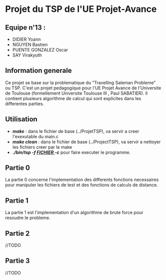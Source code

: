 # Projet du TSP de l'UE Projet-Avance 

## Equipe n'13 : 

- DIDIER Yoann
- NGUYEN Bastien
- PUENTE GONZALEZ Oscar
- SAY Virakyuth

## Information generale 

Ce projet se base sur la problematique du "Travelling Saleman Probleme" ou TSP. C'est un projet pedagogique pour l'UE Projet Avance de l'Universite de Toulouse (formellement Universite Toulouse III , Paul SABATIER). Il contient plusieurs algorithme de calcul qui sont explicites dans les differentes parties.

## Utilisation 

- ***make*** : dans le fichier de base (../ProjetTSP), va servir a creer l'exexutable du main.c
- ***make clean*** : dans le fichier de base (../ProjectTSP), va servir a nettoyer les fichiers creer par le make
- ***./bin/tsp -f <u> FICHIER </u> -c*** pour faire executer le programme. 

## Partie 0 

La partie 0 concerne l'implementation des differents fonctions necessaires pour manipuler les fichiers de test et des fonctions de calculs de distance. 

## Partie 1

La partie 1 est l'implementation d'un algorithme de brute force pour resoudre le probleme.
## Partie 2 
//TODO 
## Partie 3 
//TODO  

